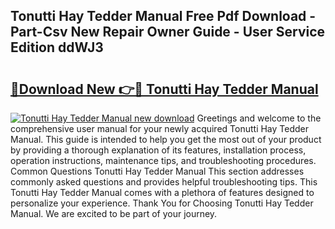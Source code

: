 ## Tonutti Hay Tedder Manual Free Pdf Download - Part-Csv New Repair Owner Guide - User Service Edition ddWJ3

# <h2><a href="http://bc68902.oget.top/?id=Tonutti+Hay+Tedder+Manual">🔗Download New 👉🔴 Tonutti Hay Tedder Manual</a></h2>

[![Tonutti Hay Tedder Manual new download](https://i.imgur.com/5g1atiW.png)](http://bc68902.oget.top/?id=Tonutti+Hay+Tedder+Manual)
Greetings and welcome to the comprehensive user manual for your newly acquired Tonutti Hay Tedder Manual. This guide is intended to help you get the most out of your product by providing a thorough explanation of its features, installation process, operation instructions, maintenance tips, and troubleshooting procedures. Common Questions Tonutti Hay Tedder Manual This section addresses commonly asked questions and provides helpful troubleshooting tips. This Tonutti Hay Tedder Manual comes with a plethora of features designed to personalize your experience. Thank You for Choosing Tonutti Hay Tedder Manual. We are excited to be part of your journey.
